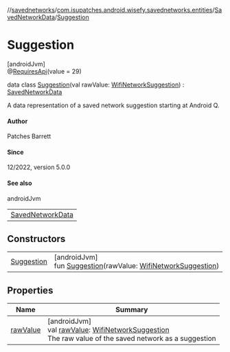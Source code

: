 //[savednetworks](../../../../index.md)/[com.isupatches.android.wisefy.savednetworks.entities](../../index.md)/[SavedNetworkData](../index.md)/[Suggestion](index.md)

# Suggestion

[androidJvm]\
@[RequiresApi](https://developer.android.com/reference/kotlin/androidx/annotation/RequiresApi.html)(value = 29)

data class [Suggestion](index.md)(val rawValue: [WifiNetworkSuggestion](https://developer.android.com/reference/kotlin/android/net/wifi/WifiNetworkSuggestion.html)) : [SavedNetworkData](../index.md)

A data representation of a saved network suggestion starting at Android Q.

#### Author

Patches Barrett

#### Since

12/2022, version 5.0.0

#### See also

androidJvm

| |
|---|
| [SavedNetworkData](../index.md) |

## Constructors

| | |
|---|---|
| [Suggestion](-suggestion.md) | [androidJvm]<br>fun [Suggestion](-suggestion.md)(rawValue: [WifiNetworkSuggestion](https://developer.android.com/reference/kotlin/android/net/wifi/WifiNetworkSuggestion.html)) |

## Properties

| Name | Summary |
|---|---|
| [rawValue](raw-value.md) | [androidJvm]<br>val [rawValue](raw-value.md): [WifiNetworkSuggestion](https://developer.android.com/reference/kotlin/android/net/wifi/WifiNetworkSuggestion.html)<br>The raw value of the saved network as a suggestion |
